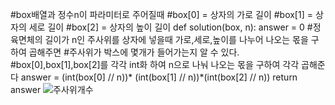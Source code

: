 #box배열과 정수n이 파라미터로 주어질때
#box[0] = 상자의 가로 길이
#box[1] = 상자의 세로 길이
#box[2] = 상자의 높이 길이
def solution(box, n): 
    answer = 0
    #정육면체의 길이가 n인 주사위를 상자에 넣을때 가로,세로,높이를 나누어 나오는 몫을 구하여 곱해주면
    #주사위가 박스에 몇개가 들어가는지 알 수 있다.
    #box[0],box[1],box[2]를 각각 int화 하여 n으로 나눠 나오는 몫을 구하여 각각 곱해준다
    answer = (int(box[0] // n))* (int(box[1] // n))*(int(box[2] // n))
    return answer
    ![주사위개수](https://user-images.githubusercontent.com/124108940/228391317-091ab34c-18cc-4e3d-9cf3-ad3f0e0eef71.PNG)

